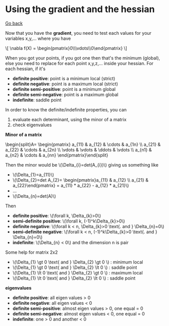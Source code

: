 # Using the gradient and the hessian

[Go back](..)

Now that you have the **gradient**, you need to test
each values for your variables x,y,... where you have

<p>
\[ \nabla f(X) = \begin{pmatrix}0\\\vdots\\0\end{pmatrix} \] 
</p>

When you got your points, if you got one then that's the minimum
(global), else you need to replace for each point x,y,z,...
inside your hessian. For each hessian, if it's

* **definite positive**: point is a minimum local (strict)
* **definite negative**: point is a maximum local (strict)
* **definite semi-positive**: point is a minimum global
* **definite semi-negative**: point is a maximum global
* **indefinite**: saddle point

In order to know the definite/indefinite properties, you can

1. evaluate each determinant, using the minor of a matrix
2. check eigenvalues

<div class="sr"></div>

**Minor of a matrix**

<p>
\begin{split}A= \begin{pmatrix}
        a_{11} & a_{12} & \cdots & a_{1n} \\
        a_{21} & a_{22} & \cdots & a_{2n} \\
        \vdots & \vdots & \ddots & \vdots \\
        a_{n1} & a_{n2} & \cdots & a_{nn}
 \end{pmatrix}\end{split}
</p>

<div>
Then the minor would be
<span>\(\Delta_{i}=det(A_{i})\)</span>
giving us something like
<ul>
<li>\(\Delta_{1}=a_{11}\)</li>
<li>\(\Delta_{2}=det A_{2}= \begin{pmatrix}a_{11} & a_{12} \\ a_{21} & a_{22}\end{pmatrix} = a_{11} * a_{22} - a_{12} * a_{21}\)</li>
<li>...</li>
<li>\(\Delta_{n}=det(A)\)</li>
</ul>
</div>

Then

<ul>
    <li><b>definite positive</b>: <span>\(\forall k, \Delta_{k}>0\)</span></li>
    <li><b>semi-definite positive</b>: <span>\(\forall k, (-1)^k\Delta_{k}>0\)</span></li>
    <li><b>definite negative</b>: <span>\(\forall k < n, \Delta_{k}>0 \text{. and } \Delta_{n}=0\)</span></li>
    <li><b>semi-definite negative</b>: <span>\(\forall k < n, (-1)^k\Delta_{k}>0 \text{. and } \Delta_{n}=0\)</span></li>
    <li><b>indefinite</b>: <span>\(\Delta_{n} < 0\)</span> and the dimension n is pair</li>
</ul>

Some help for matrix 2x2

<ul>
    <li>\(\Delta_{1} \gt 0 \text{ and } \Delta_{2} \gt 0 \) : minimum local</li>
    <li>\(\Delta_{1} \gt 0 \text{ and } \Delta_{2} \lt 0 \) : saddle point</li>
    <li>\(\Delta_{1} \lt 0 \text{ and } \Delta_{2} \gt 0 \) : maximum local</li>
    <li>\(\Delta_{1} \lt 0 \text{ and } \Delta_{2} \lt 0 \) : saddle point</li>
</ul>

<div class="sl"></div>

**eigenvalues**

* **definite positive**: all eigen values > 0
* **definite negative**: all eigen values < 0
* **definite semi-positive**: almost eigen values > 0, one equal = 0
* **definite semi-negative**: almost eigen values < 0, one equal = 0
* **indefinite**: one > 0 and another < 0